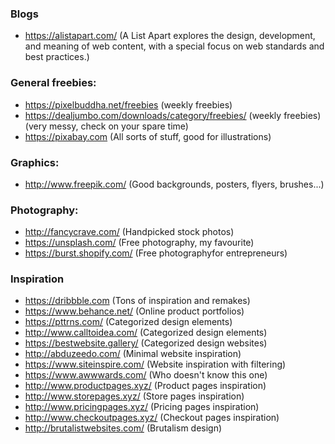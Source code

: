 ### Blogs
  * <a href="https://alistapart.com/">https://alistapart.com/</a> (A List Apart explores the design, development, and meaning of web content, with a special focus on web standards and best practices.)
  
### General freebies:
  * <a href="https://pixelbuddha.net/freebies">https://pixelbuddha.net/freebies</a> (weekly freebies)
  * <a href="https://dealjumbo.com/downloads/category/freebies/">https://dealjumbo.com/downloads/category/freebies/</a> (weekly freebies) (very messy, check on your spare time)
  * <a href="https://pixabay.com">https://pixabay.com</a> (All sorts of stuff, good for illustrations)
  
### Graphics:
  * <a href="http://www.freepik.com/">http://www.freepik.com/</a> (Good backgrounds, posters, flyers, brushes...)
 
### Photography:
  * <a href="http://fancycrave.com/">http://fancycrave.com/</a> (Handpicked stock photos)
  * <a href="https://unsplash.com/">https://unsplash.com/</a> (Free photography, my favourite)
   * <a href=" https://burst.shopify.com/"> https://burst.shopify.com/</a> (Free photographyfor entrepreneurs)
  
### Inspiration
  * <a href="https://dribbble.com">https://dribbble.com</a> (Tons of inspiration and remakes)
  * <a href="https://www.behance.net/">https://www.behance.net/</a> (Online product portfolios)
  * <a href="https://pttrns.com/">https://pttrns.com/</a> (Categorized design elements)
  * <a href="http://www.calltoidea.com/">http://www.calltoidea.com/</a> (Categorized design elements)
  * <a href="https://bestwebsite.gallery/">https://bestwebsite.gallery/</a> (Categorized design websites)
  * <a href="http://abduzeedo.com/">http://abduzeedo.com/</a> (Minimal website inspiration)
  * <a href="https://www.siteinspire.com/">https://www.siteinspire.com/</a> (Website inspiration with filtering)
  * <a href="https://www.awwwards.com/">https://www.awwwards.com/</a> (Who doesn't know this one)
  * <a href="http://www.productpages.xyz/">http://www.productpages.xyz/</a> (Product pages inspiration)
  * <a href="http://www.storepages.xyz/">http://www.storepages.xyz/</a> (Store pages inspiration)
  * <a href="http://www.pricingpages.xyz/">http://www.pricingpages.xyz/</a> (Pricing pages inspiration)
  * <a href="http://www.checkoutpages.xyz/">http://www.checkoutpages.xyz/</a> (Checkout pages inspiration)
  * <a href="http://brutalistwebsites.com/">http://brutalistwebsites.com/</a> (Brutalism design)

